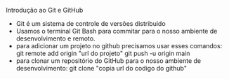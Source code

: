  Introdução ao Git e GitHub

- Git é um sistema de controle de versões distribuido
- Usamos o terminal Git Bash para commitar para o nosso ambiente de desenvolvimento e remoto.
- para adicionar um projeto no github precisamos usar esses comandos:
	git remote add origin "url do projeto" 
	git push -u origin main
- para clonar um repositório do GitHub para o nosso ambiente de desenvolvimento:
	git clone "copia url do codigo do github"
